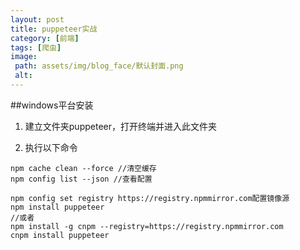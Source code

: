 ```yaml
---
layout: post
title: puppeteer实战
category: [前端]
tags: [爬虫]
image:
 path: assets/img/blog_face/默认封面.png
 alt:
---
```


##windows平台安装
1. 建立文件夹puppeteer，打开终端并进入此文件夹

2. 执行以下命令
  ```
  npm cache clean --force //清空缓存
  npm config list --json //查看配置

  npm config set registry https://registry.npmmirror.com配置镜像源
  npm install puppeteer
  //或者
  npm install -g cnpm --registry=https://registry.npmmirror.com
  cnpm install puppeteer
  ```
